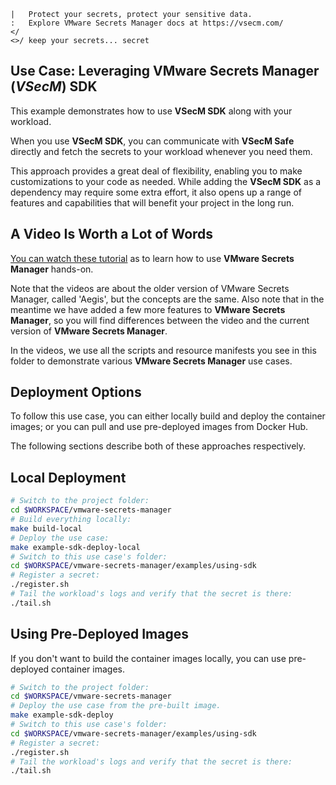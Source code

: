 ```text
|   Protect your secrets, protect your sensitive data.
:   Explore VMware Secrets Manager docs at https://vsecm.com/
</
<>/ keep your secrets... secret
```

## Use Case: Leveraging VMware Secrets Manager (*VSecM*) SDK

This example demonstrates how to use **VSecM SDK** along with your workload.

When you use **VSecM SDK**, you can communicate with **VSecM Safe** directly
and fetch the secrets to your workload whenever you need them.

This approach provides a great deal of flexibility, enabling you to make 
customizations to your code as needed. While adding the **VSecM SDK** as a 
dependency may require some extra effort, it also opens up a range of
features and capabilities that will benefit your project in the long run.

## A Video Is Worth a Lot of Words

[You can watch these tutorial][videos] as to learn how to use **VMware
Secrets Manager** hands-on.

Note that the videos are about the older version of VMware Secrets Manager,
called 'Aegis', but the concepts are the same. Also note that in the meantime
we have added a few more features to **VMware Secrets Manager**, so you will
find differences between the video and the current version of **VMware Secrets
Manager**.

In the videos, we use all the scripts and resource manifests you see in this
folder to demonstrate various **VMware Secrets Manager** use cases.

[videos]: https://vimeo.com/showcase/10074951 "VSecM Showcase"

## Deployment Options

To follow this use case, you can either locally build and deploy the container
images; or you can pull and use pre-deployed images from Docker Hub. 

The following sections describe both of these approaches respectively.

## Local Deployment

```bash
# Switch to the project folder:
cd $WORKSPACE/vmware-secrets-manager
# Build everything locally:
make build-local
# Deploy the use case:
make example-sdk-deploy-local
# Switch to this use case's folder:
cd $WORKSPACE/vmware-secrets-manager/examples/using-sdk
# Register a secret:
./register.sh
# Tail the workload's logs and verify that the secret is there:
./tail.sh
```

## Using Pre-Deployed Images

If you don't want to build the container images locally, you can use 
pre-deployed container images.

```bash 
# Switch to the project folder:
cd $WORKSPACE/vmware-secrets-manager 
# Deploy the use case from the pre-built image.
make example-sdk-deploy
# Switch to this use case's folder:
cd $WORKSPACE/vmware-secrets-manager/examples/using-sdk
# Register a secret:
./register.sh
# Tail the workload's logs and verify that the secret is there:
./tail.sh
```
